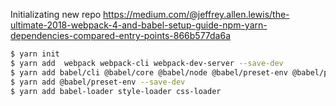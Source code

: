 Initializating new repo
https://medium.com/@jeffrey.allen.lewis/the-ultimate-2018-webpack-4-and-babel-setup-guide-npm-yarn-dependencies-compared-entry-points-866b577da6a

```bash
$ yarn init
$ yarn add  webpack webpack-cli webpack-dev-server --save-dev
$ yarn add babel/cli @babel/core @babel/node @babel/preset-env @babel/preset-react @babel/register --save-dev
$ yarn add @babel/preset-env --save-dev
$ yarn add babel-loader style-loader css-loader
```

